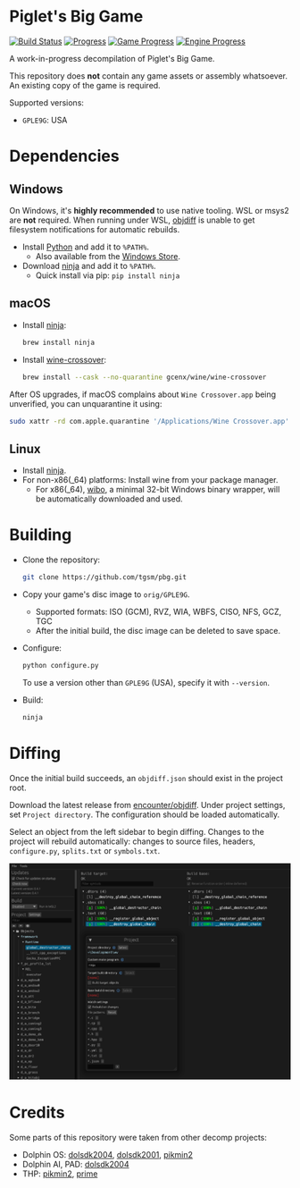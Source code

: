Piglet's Big Game
=================
[![Build Status]][actions] [![Progress]][Progress Site] [![Game Progress]][Progress Site] [![Engine Progress]][Progress Site]
<!--
[![Discord Badge]][discord]
-->

[Build Status]: https://github.com/tgsm/pbg/actions/workflows/build.yml/badge.svg
[actions]: https://github.com/tgsm/pbg/actions/workflows/build.yml
[Progress]: https://decomp.dev/tgsm/pbg.svg?mode=shield&measure=code&label=Overall
[Game Progress]: https://decomp.dev/tgsm/pbg.svg?mode=shield&measure=code&label=Game&category=game
[Engine Progress]: https://decomp.dev/tgsm/pbg.svg?mode=shield&measure=code&label=Engine&category=engine
[Progress Site]: https://decomp.dev/tgsm/pbg
<!--
Replace with your Discord server's ID and invite URL.
[Discord Badge]: https://img.shields.io/discord/727908905392275526?color=%237289DA&logo=discord&logoColor=%23FFFFFF
[discord]: https://discord.gg/hKx3FJJgrV
-->

A work-in-progress decompilation of Piglet's Big Game.

This repository does **not** contain any game assets or assembly whatsoever. An existing copy of the game is required.

Supported versions:

- `GPLE9G`: USA

Dependencies
============

Windows
--------

On Windows, it's **highly recommended** to use native tooling. WSL or msys2 are **not** required.
When running under WSL, [objdiff](#diffing) is unable to get filesystem notifications for automatic rebuilds.

- Install [Python](https://www.python.org/downloads/) and add it to `%PATH%`.
  - Also available from the [Windows Store](https://apps.microsoft.com/store/detail/python-311/9NRWMJP3717K).
- Download [ninja](https://github.com/ninja-build/ninja/releases) and add it to `%PATH%`.
  - Quick install via pip: `pip install ninja`

macOS
------

- Install [ninja](https://github.com/ninja-build/ninja/wiki/Pre-built-Ninja-packages):

  ```sh
  brew install ninja
  ```

- Install [wine-crossover](https://github.com/Gcenx/homebrew-wine):

  ```sh
  brew install --cask --no-quarantine gcenx/wine/wine-crossover
  ```

After OS upgrades, if macOS complains about `Wine Crossover.app` being unverified, you can unquarantine it using:

```sh
sudo xattr -rd com.apple.quarantine '/Applications/Wine Crossover.app'
```

Linux
------

- Install [ninja](https://github.com/ninja-build/ninja/wiki/Pre-built-Ninja-packages).
- For non-x86(_64) platforms: Install wine from your package manager.
  - For x86(_64), [wibo](https://github.com/decompals/wibo), a minimal 32-bit Windows binary wrapper, will be automatically downloaded and used.

Building
========

- Clone the repository:

  ```sh
  git clone https://github.com/tgsm/pbg.git
  ```

- Copy your game's disc image to `orig/GPLE9G`.
  - Supported formats: ISO (GCM), RVZ, WIA, WBFS, CISO, NFS, GCZ, TGC
  - After the initial build, the disc image can be deleted to save space.

- Configure:

  ```sh
  python configure.py
  ```

  To use a version other than `GPLE9G` (USA), specify it with `--version`.

- Build:

  ```sh
  ninja
  ```

Diffing
=======

Once the initial build succeeds, an `objdiff.json` should exist in the project root.

Download the latest release from [encounter/objdiff](https://github.com/encounter/objdiff). Under project settings, set `Project directory`. The configuration should be loaded automatically.

Select an object from the left sidebar to begin diffing. Changes to the project will rebuild automatically: changes to source files, headers, `configure.py`, `splits.txt` or `symbols.txt`.

![](assets/objdiff.png)

Credits
=======

Some parts of this repository were taken from other decomp projects:
* Dolphin OS: [dolsdk2004](https://github.com/doldecomp/dolsdk2004), [dolsdk2001](https://github.com/doldecomp/dolsdk2001), [pikmin2](https://github.com/projectPiki/pikmin2)
* Dolphin AI, PAD: [dolsdk2004](https://github.com/doldecomp/dolsdk2004)
* THP: [pikmin2](https://github.com/projectPiki/pikmin2), [prime](https://github.com/PrimeDecomp/prime)

